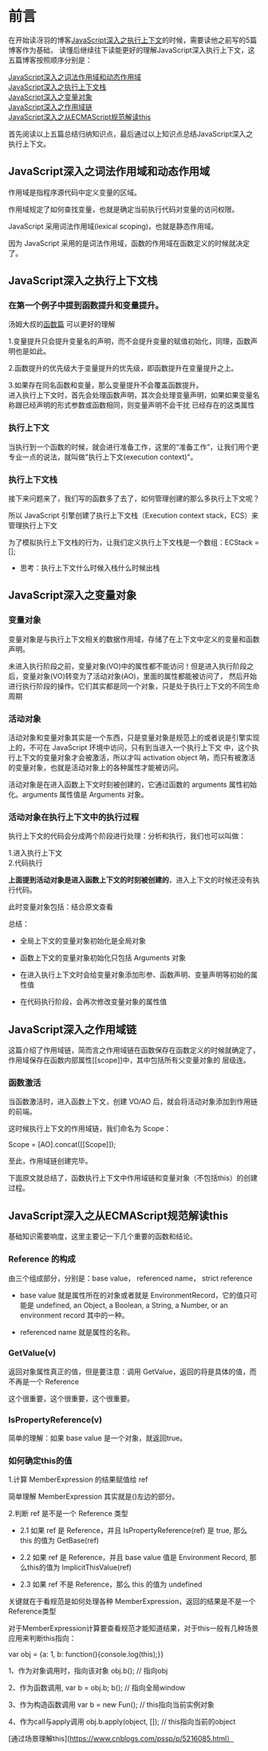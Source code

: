 # 前言
在开始读冴羽的博客[JavaScript深入之执行上下文](https://github.com/mqyqingfeng/Blog/issues/8)的时候，需要读他之前写的5篇博客作为基础，
读懂后继续往下读能更好的理解JavaScript深入执行上下文，这五篇博客按照顺序分别是：

[JavaScript深入之词法作用域和动态作用域 ](https://github.com/mqyqingfeng/Blog/issues/3)  
[JavaScript深入之执行上下文栈](https://github.com/mqyqingfeng/Blog/issues/4)  
[JavaScript深入之变量对象](https://github.com/mqyqingfeng/Blog/issues/5)  
[JavaScript深入之作用域链](https://github.com/mqyqingfeng/Blog/issues/6)  
[JavaScript深入之从ECMAScript规范解读this](https://github.com/mqyqingfeng/Blog/issues/7)  

首先阅读以上五篇总结归纳知识点，最后通过以上知识点总结JavaScript深入之执行上下文。

## JavaScript深入之词法作用域和动态作用域
作用域是指程序源代码中定义变量的区域。

作用域规定了如何查找变量，也就是确定当前执行代码对变量的访问权限。

JavaScript 采用词法作用域(lexical scoping)，也就是静态作用域。

因为 JavaScript 采用的是词法作用域，函数的作用域在函数定义的时候就决定了。

## JavaScript深入之执行上下文栈
### 在第一个例子中提到函数提升和变量提升。

汤姆大叔的[函数篇](https://www.cnblogs.com/TomXu/archive/2012/01/30/2326372.html) 可以更好的理解

1.变量提升只会提升变量名的声明，而不会提升变量的赋值初始化，同理，函数声明也是如此。

2.函数提升的优先级大于变量提升的优先级，即函数提升在变量提升之上。

3.如果存在同名函数和变量，那么变量提升不会覆盖函数提升。  
进入执行上下文时，首先会处理函数声明，其次会处理变量声明，如果如果变量名称跟已经声明的形式参数或函数相同，则变量声明不会干扰
已经存在的这类属性

### 执行上下文
当执行到一个函数的时候，就会进行准备工作，这里的“准备工作”，让我们用个更专业一点的说法，就叫做"执行上下文(execution context)"。

### 执行上下文栈
接下来问题来了，我们写的函数多了去了，如何管理创建的那么多执行上下文呢？

所以 JavaScript 引擎创建了执行上下文栈（Execution context stack，ECS）来管理执行上下文

为了模拟执行上下文栈的行为，让我们定义执行上下文栈是一个数组：ECStack = [];

* 思考：执行上下文什么时候入栈什么时候出栈

## JavaScript深入之变量对象

### 变量对象

变量对象是与执行上下文相关的数据作用域，存储了在上下文中定义的变量和函数声明。

未进入执行阶段之前，变量对象(VO)中的属性都不能访问！但是进入执行阶段之后，变量对象(VO)转变为了活动对象(AO)，里面的属性都能被访问了，
然后开始进行执行阶段的操作。它们其实都是同一个对象，只是处于执行上下文的不同生命周期

### 活动对象
活动对象和变量对象其实是一个东西，只是变量对象是规范上的或者说是引擎实现上的，不可在 JavaScript 环境中访问，只有到当进入一个执行上下文
中，这个执行上下文的变量对象才会被激活，所以才叫 activation object 呐，而只有被激活的变量对象，也就是活动对象上的各种属性才能被访问。

活动对象是在进入函数上下文时刻被创建的，它通过函数的 arguments 属性初始化。arguments 属性值是 Arguments 对象。

### 活动对象在执行上下文中的执行过程

执行上下文的代码会分成两个阶段进行处理：分析和执行，我们也可以叫做：

  1.进入执行上下文  
  2.代码执行  
  
**上面提到活动对象是进入函数上下文的时刻被创建的**，进入上下文的时候还没有执行代码。

此时变量对象包括：结合原文查看

总结：

* 全局上下文的变量对象初始化是全局对象

* 函数上下文的变量对象初始化只包括 Arguments 对象

* 在进入执行上下文时会给变量对象添加形参、函数声明、变量声明等初始的属性值

* 在代码执行阶段，会再次修改变量对象的属性值

## JavaScript深入之作用域链

这篇介绍了作用域链，简而言之作用域链在函数保存在函数定义的时候就确定了，作用域保存在函数内部属性[[scope]]中，其中包括所有父变量对象的
层级连。

### 函数激活
当函数激活时，进入函数上下文，创建 VO/AO 后，就会将活动对象添加到作用链的前端。

这时候执行上下文的作用域链，我们命名为 Scope：

Scope = [AO].concat([[Scope]]);

至此，作用域链创建完毕。

下面原文就总结了，函数执行上下文中作用域链和变量对象（不包括this）的创建过程。

## JavaScript深入之从ECMAScript规范解读this

基础知识需要响度，这里主要记一下几个重要的函数和结论。

### Reference 的构成
由三个组成部分，分别是：base value， referenced name， strict reference

  * base value 就是属性所在的对象或者就是 EnvironmentRecord，它的值只可能是 undefined, an Object, a Boolean, a String, a Number,
or an environment record 其中的一种。

  * referenced name 就是属性的名称。

### GetValue(v)
返回对象属性真正的值，但是要注意：调用 GetValue，返回的将是具体的值，而不再是一个 Reference

这个很重要，这个很重要，这个很重要。

### IsPropertyReference(v)
简单的理解：如果 base value 是一个对象，就返回true。

### 如何确定this的值
1.计算 MemberExpression 的结果赋值给 ref  

简单理解 MemberExpression 其实就是()左边的部分。

2.判断 ref 是不是一个 Reference 类型

  * 2.1 如果 ref 是 Reference，并且 IsPropertyReference(ref) 是 true, 那么 this 的值为 GetBase(ref)

  * 2.2 如果 ref 是 Reference，并且 base value 值是 Environment Record, 那么this的值为 ImplicitThisValue(ref)

  * 2.3 如果 ref 不是 Reference，那么 this 的值为 undefined

关键就在于看规范是如何处理各种 MemberExpression，返回的结果是不是一个Reference类型

对于MemberExpression计算要查看规范才能知道结果，对于this一般有几种场景应用来判断this指向：

var obj = {a: 1, b: function(){console.log(this);}}

1、作为对象调用时，指向该对象 obj.b(); // 指向obj

2、作为函数调用, var b = obj.b; b(); // 指向全局window

3、作为构造函数调用 var b = new Fun(); // this指向当前实例对象

4、作为call与apply调用 obj.b.apply(object, []); // this指向当前的object

[通过场景理解this](https://www.cnblogs.com/pssp/p/5216085.html）



